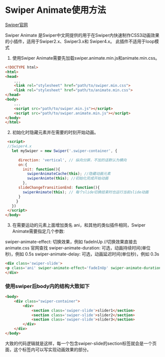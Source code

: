# Swiper Animate使用方法

[Swiper官网](http://www.swiper.com.cn/usage/animate/index.html)

Swiper Animate 是Swiper中文网提供的用于在Swiper内快速制作CSS3动画效果的小插件，适用于Swiper2.x、Swiper3.x和
Swiper4.x。 此插件不适用于loop模式

1. 使用Swiper Animate需要先加载swiper.animate.min.js和animate.min.css。

```html
<!DOCTYPE html>
<html>
<head>
    ...
    <link rel="stylesheet" href="path/to/swiper.min.css">
    <link rel="stylesheet" href="path/to/animate.min.css">
</head>
<body>
    ...
    <script src="path/to/swiper.min.js"></script>
    <script src="path/to/swiper.animate.min.js"></script>
</body>
</html>
```

2. 初始化时隐藏元素并在需要的时刻开始动画。
```html
 <script>
 //Swiper4.x
   let mySwiper = new Swiper('.swiper-container', {
    
      direction: 'vertical', // 纵向分屏，不加的话默认为横向
      on:{
        init: function(){
          swiperAnimateCache(this); //隐藏动画元素
          swiperAnimte(this); //初始化完成开始动画
        },
      slideChangeTransitionEnd: function(){
        swiperAnimate(this); // 每个slide切换结束时也运行当前slide动画
      }
     }
   })
 </script>
</body>
```
3. 在需要运动的元素上面增加类名 ani，和其他的类似插件相同，Swiper Animate需要指定几个参数:

swiper-animate-effect: 切换效果，例如 fadeInUp //切换效果直接去 animate.css 官网查找
swiper-animate-duration: 可选，动画持续时间(单位秒)，例如 0.5s
swiper-animate-delay: 可选，动画延迟时间(单位秒)，例如 0.3s

```html
<div class='swiper-slide'>
<p class='ani' swiper-animate-effect='fadeInUp' swiper-animate-duration='0.5s' swiper-animate-delay='0.3s'>内容</p>
</div>
```

### 使用swiper后body内的结构大致如下
```html
<body>
    <div class="swiper-container">
        <div>
            <section class='swiper-slide'>slider1</section>
            <section class='swiper-slide'>slider2</section>
            <section class='swiper-slide'>slider3</section>
        </div>
    </div>
</body>   
```
大致的代码逻辑就是这样，每一个包含swiper-slide的section标签就会是一个页面，这个标签内可以写实现动画效果的部分。


